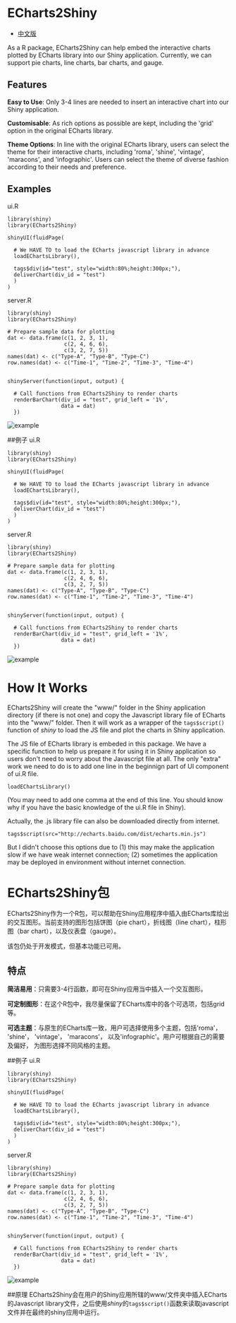 # ECharts2Shiny

- [中文版](#ECharts2Shiny包)

As a R package, ECharts2Shiny can help embed the interactive charts plotted by ECharts library into our Shiny application. Currently, we can support pie charts, line charts, bar charts, and gauge.



## Features

**Easy to Use**: Only 3-4 lines are needed to insert an interactive chart into our Shiny application.

**Customisable**: As rich options as possible are kept, including the 'grid' option in the original ECharts library.

**Theme Options**: In line with the original ECharts library, users can select the theme for their interactive charts, including 'roma', 'shine', 'vintage', 'maracons', and 'infographic'. Users can select the theme of diverse fashion according to their needs and preference.



## Examples

ui.R

```{r}
library(shiny)
library(ECharts2Shiny)

shinyUI(fluidPage(

  # We HAVE TO to load the ECharts javascript library in advance
  loadEChartsLibrary(),

  tags$div(id="test", style="width:80%;height:300px;"),
  deliverChart(div_id = "test")
  )
)
```

server.R

```{r}
library(shiny)
library(ECharts2Shiny)

# Prepare sample data for plotting
dat <- data.frame(c(1, 2, 3, 1),
                  c(2, 4, 6, 6),
                  c(3, 2, 7, 5))
names(dat) <- c("Type-A", "Type-B", "Type-C")
row.names(dat) <- c("Time-1", "Time-2", "Time-3", "Time-4")


shinyServer(function(input, output) {

  # Call functions from ECharts2Shiny to render charts
  renderBarChart(div_id = "test", grid_left = '1%',
                 data = dat)
  })

```
![example](http://me.seekingqed.com/files/do_NOT_remove-used_by_ECharts2Shiny_repo.png)


##例子
ui.R

```{r}
library(shiny)
library(ECharts2Shiny)

shinyUI(fluidPage(

  # We HAVE TO to load the ECharts javascript library in advance
  loadEChartsLibrary(),

  tags$div(id="test", style="width:80%;height:300px;"),
  deliverChart(div_id = "test")
  )
)
```

server.R

```{r}
library(shiny)
library(ECharts2Shiny)

# Prepare sample data for plotting
dat <- data.frame(c(1, 2, 3, 1),
                  c(2, 4, 6, 6),
                  c(3, 2, 7, 5))
names(dat) <- c("Type-A", "Type-B", "Type-C")
row.names(dat) <- c("Time-1", "Time-2", "Time-3", "Time-4")


shinyServer(function(input, output) {

  # Call functions from ECharts2Shiny to render charts
  renderBarChart(div_id = "test", grid_left = '1%',
                 data = dat)
  })

```
![example](http://me.seekingqed.com/files/do_NOT_remove-used_by_ECharts2Shiny_repo.png)




# How It Works

ECharts2Shiny will create the "www/" folder in the Shiny application directory (if there is not one) and copy the Javascript library file of ECharts into the "www/" folder. Then it will work as a wrapper of the `tags$script()` function of *shiny* to load the JS file and plot the charts in Shiny application.

The JS file of ECharts library is embeded in this package. We have a specific function to help us prepare it for using it in Shiny application so users don't need to worry about the Javascript file at all. The only "extra" work we need to do is to add one line in the beginnign part of UI component of ui.R file.
```
loadEChartsLibrary()
```
(You may need to add one comma at the end of this line. You should know why if you have the basic knowledge of the ui.R file in Shiny).

Actually, the .js library file can also be downloaded directly from internet.
```{r}
tags$script(src="http://echarts.baidu.com/dist/echarts.min.js")
```
But I didn't choose this options due to (1) this may make the application slow if we have weak internet connection; (2) sometimes the application may be deployed in environment without internet connection.




# ECharts2Shiny包

ECharts2Shiny作为一个R包，可以帮助在Shiny应用程序中插入由ECharts库绘出的交互图形。当前支持的图形包括饼图（pie chart），折线图（line chart），柱形图（bar chart），以及仪表盘（gauge）。

该包仍处于开发模式，但基本功能已可用。


## 特点
**简洁易用**：只需要3-4行函数，即可在Shiny应用当中插入一个交互图形。

**可定制图形**：在这个R包中，我尽量保留了ECharts库中的各个可选项，包括grid等。

**可选主题**：与原生的ECharts库一致，用户可选择使用多个主题，包括'roma'， 'shine'， 'vintage'， 'maracons'， 以及'infographic'。用户可根据自己的需要及偏好， 为图形选择不同风格的主题。



##例子
ui.R

```{r}
library(shiny)
library(ECharts2Shiny)

shinyUI(fluidPage(

  # We HAVE TO to load the ECharts javascript library in advance
  loadEChartsLibrary(),

  tags$div(id="test", style="width:80%;height:300px;"),
  deliverChart(div_id = "test")
  )
)
```

server.R

```{r}
library(shiny)
library(ECharts2Shiny)

# Prepare sample data for plotting
dat <- data.frame(c(1, 2, 3, 1),
                  c(2, 4, 6, 6),
                  c(3, 2, 7, 5))
names(dat) <- c("Type-A", "Type-B", "Type-C")
row.names(dat) <- c("Time-1", "Time-2", "Time-3", "Time-4")


shinyServer(function(input, output) {

  # Call functions from ECharts2Shiny to render charts
  renderBarChart(div_id = "test", grid_left = '1%',
                 data = dat)
  })

```
![example](http://me.seekingqed.com/files/do_NOT_remove-used_by_ECharts2Shiny_repo.png)


##原理
ECharts2Shiny会在用户的Shiny应用所辖的www/文件夹中插入ECharts的Javascript library文件，之后使用*shiny*的`tags$script()`函数来读取javascript文件并在最终的shiny应用中运行。

